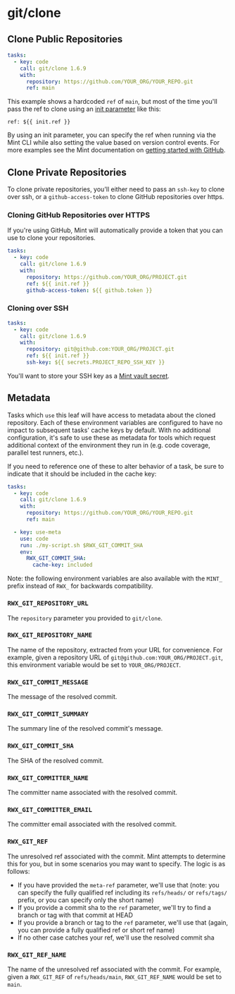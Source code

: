 # git/clone

## Clone Public Repositories

```yaml
tasks:
  - key: code
    call: git/clone 1.6.9
    with:
      repository: https://github.com/YOUR_ORG/YOUR_REPO.git
      ref: main
```

This example shows a hardcoded `ref` of `main`, but most of the time you'll pass the ref to clone using an [init parameter](https://www.rwx.com/docs/mint/init-parameters) like this:

```
ref: ${{ init.ref }}
```

By using an init parameter, you can specify the ref when running via the Mint CLI while also setting the value based on version control events.
For more examples see the Mint documentation on [getting started with GitHub](https://www.rwx.com/docs/mint/getting-started/github).

## Clone Private Repositories

To clone private repositories, you'll either need to pass an `ssh-key` to clone over ssh, or a `github-access-token` to clone GitHub repositories over https.

### Cloning GitHub Repositories over HTTPS

If you're using GitHub, Mint will automatically provide a token that you can use to clone your repositories.

```yaml
tasks:
  - key: code
    call: git/clone 1.6.9
    with:
      repository: https://github.com/YOUR_ORG/PROJECT.git
      ref: ${{ init.ref }}
      github-access-token: ${{ github.token }}
```

### Cloning over SSH

```yaml
tasks:
  - key: code
    call: git/clone 1.6.9
    with:
      repository: git@github.com:YOUR_ORG/PROJECT.git
      ref: ${{ init.ref }}
      ssh-key: ${{ secrets.PROJECT_REPO_SSH_KEY }}
```

You'll want to store your SSH key as a [Mint vault secret](https://www.rwx.com/docs/mint/vaults).

## Metadata

Tasks which `use` this leaf will have access to metadata about the cloned repository. Each of these environment variables are configured to have no impact to subsequent tasks' cache keys by default. With no additional configuration, it's safe to use these as metadata for tools which request additional context of the environment they run in (e.g. code coverage, parallel test runners, etc.).

If you need to reference one of these to alter behavior of a task, be sure to indicate that it should be included in the cache key:

```yaml
tasks:
  - key: code
    call: git/clone 1.6.9
    with:
      repository: https://github.com/YOUR_ORG/YOUR_REPO.git
      ref: main

  - key: use-meta
    use: code
    run: ./my-script.sh $RWX_GIT_COMMIT_SHA
    env:
      RWX_GIT_COMMIT_SHA:
        cache-key: included
```

Note: the following environment variables are also available with the `MINT_` prefix instead of `RWX_` for backwards compatibility.

### `RWX_GIT_REPOSITORY_URL`

The `repository` parameter you provided to `git/clone`.

### `RWX_GIT_REPOSITORY_NAME`

The name of the repository, extracted from your URL for convenience. For example, given a repository URL of `git@github.com:YOUR_ORG/PROJECT.git`, this environment variable would be set to `YOUR_ORG/PROJECT`.

### `RWX_GIT_COMMIT_MESSAGE`

The message of the resolved commit.

### `RWX_GIT_COMMIT_SUMMARY`

The summary line of the resolved commit's message.

### `RWX_GIT_COMMIT_SHA`

The SHA of the resolved commit.

### `RWX_GIT_COMMITTER_NAME`

The committer name associated with the resolved commit.

### `RWX_GIT_COMMITTER_EMAIL`

The committer email associated with the resolved commit.

### `RWX_GIT_REF`

The unresolved ref associated with the commit. Mint attempts to determine this for you, but in some scenarios you may want to specify. The logic is as follows:

- If you have provided the `meta-ref` parameter, we'll use that (note: you can specify the fully qualified ref including its `refs/heads/` or `refs/tags/` prefix, or you can specify only the short name)
- If you provide a commit sha to the `ref` parameter, we'll try to find a branch or tag with that commit at HEAD
- If you provide a branch or tag to the `ref` parameter, we'll use that (again, you can provide a fully qualified ref or short ref name)
- If no other case catches your ref, we'll use the resolved commit sha

### `RWX_GIT_REF_NAME`

The name of the unresolved ref associated with the commit. For example, given a `RWX_GIT_REF` of `refs/heads/main`, `RWX_GIT_REF_NAME` would be set to `main`.
